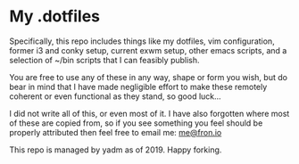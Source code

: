 My .dotfiles
========

Specifically, this repo includes things like my dotfiles, vim configuration, former i3 and conky setup, current exwm setup, other emacs scripts, and a selection of ~/bin scripts that I can feasibly publish.

You are free to use any of these in any way, shape or form you wish, but do bear in mind that I have made negligible effort to make these remotely coherent or even functional as they stand, so good luck...

I did not write all of this, or even most of it. I have also forgotten where most of these are copied from, so if you see something you feel should be properly attributed then feel free to email me: me@fron.io

This repo is managed by yadm as of 2019. Happy forking.
